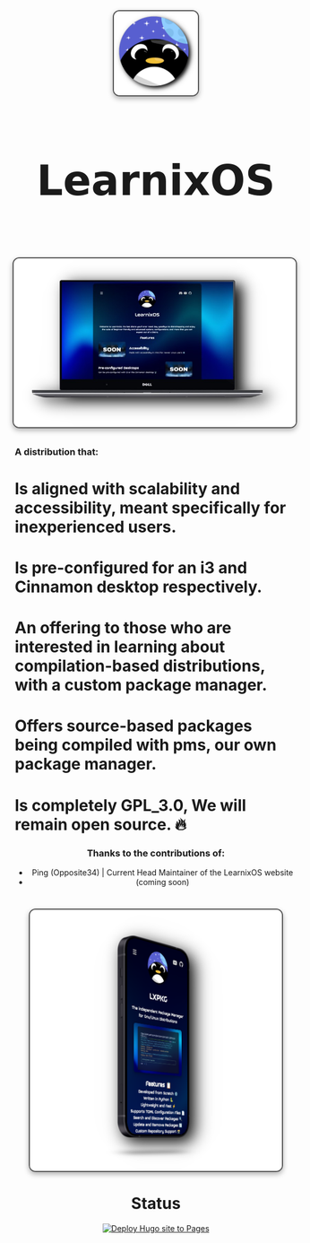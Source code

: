 <div align="center">


<img src="https://raw.githubusercontent.com/LearnixOS/learnixos.github.io/refs/heads/main/assets/images/logo.png" align="center" alt=" Preview" width="150" style="display: block; margin: 32px auto; border: 2px solid #555; border-radius: 12px; box-shadow: 0 4px 10px rgba(0, 0, 0, 0.3);">


<div align="center">
  <h2 style="font-size: 74px;">
    <strong> 
      <a href="https://learnixos.github.io/" style="text-decoration: none; color: inherit;">
        𝗟𝗲𝗮𝗿𝗻𝗶𝘅𝗢𝗦
      </a> 
    </strong>
  </h2>
</div>

<h1>
      <img src="assets/images/laptopframe.png" align="right" alt="Preview" width="650" style="display: block; margin: 32px auto; border: 2px solid #555; border-radius: 12px; box-shadow: 0 4px 10px rgba(0, 0, 0, 0.3);">
</div>
</div> 


<div align="left">

### A distribution that:

  #  Is aligned with scalability and accessibility, meant specifically for inexperienced users.
  # Is pre-configured for an i3 and Cinnamon desktop respectively.
  #  An offering to those who are interested in learning about compilation-based distributions, with a custom package manager.
  #  Offers source-based packages being compiled with pms, our own package manager.
  #  Is completely GPL_3.0, We will remain open source. 🔥

<div align="center">


### **Thanks to the contributions of:**
  - Ping (Opposite34) | Current Head Maintainer of the LearnixOS website
  - (coming soon)

<div align="center">


<div align="center">

<h1>
      <img src="assets/images/framephone.png" align="center" alt="Preview" width="450" style="display: block; margin: 32px auto; border: 2px solid #555; border-radius: 12px; box-shadow: 0 4px 10px rgba(0, 0, 0, 0.3);">
</div>
</div> 


# **Status**
[![Deploy Hugo site to Pages](https://github.com/LearnixOS/learnixos.github.io/actions/workflows/hugo.yml/badge.svg)](https://github.com/LearnixOS/learnixos.github.io/actions/workflows/hugo.yml)
